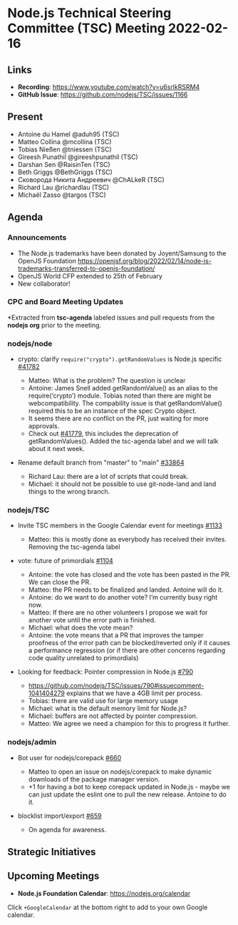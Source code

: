 # Node.js Technical Steering Committee (TSC) Meeting 2022-02-16

## Links

* **Recording**: <https://www.youtube.com/watch?v=u6srlkRSRM4>
* **GitHub Issue**: <https://github.com/nodejs/TSC/issues/1166>

## Present

* Antoine du Hamel @aduh95 (TSC)
* Matteo Collina @mcollina (TSC)
* Tobias Nießen @tniessen (TSC)
* Gireesh Punathil @gireeshpunathil (TSC)
* Darshan Sen @RaisinTen (TSC)
* Beth Griggs @BethGriggs (TSC)
* Сковорода Никита Андреевич @ChALkeR (TSC)
* Richard Lau @richardlau (TSC)
* Michaël Zasso @targos (TSC)

## Agenda

### Announcements

* The Node.js trademarks have been donated by Joyent/Samsung to the OpenJS Foundation <https://openjsf.org/blog/2022/02/14/node-js-trademarks-transferred-to-openjs-foundation/>
* OpenJS World CFP extended to 25th of February
* New collaborator!

### CPC and Board Meeting Updates

*Extracted from **tsc-agenda** labeled issues and pull requests from the **nodejs org** prior to the meeting.

### nodejs/node

* crypto: clarify `require("crypto").getRandomValues` is Node.js specific [#41782](https://github.com/nodejs/node/pull/41782)
  * Matteo: What is the problem? The question is unclear
  * Antoine: James Snell added getRandomValue() as an alias to the require(‘crypto’) module. Tobias noted than there are might be webcompatibility. The compability issue is that getRandomValue() required this to be an instance of the spec Crypto object.
  * It seems there are no conflict on the PR, just waiting for more approvals.
  * Check out [#41779](https://github.com/nodejs/node/pull/41779), this includes the deprecation of getRandomValues(). Added the tsc-agenda label and we will talk about it next week.

* Rename default branch from "master" to "main" [#33864](https://github.com/nodejs/node/issues/33864)
  * Richard Lau: there are a lot of scripts that could break.
  * Michael: it should not be possible to use git-node-land and land things to the wrong branch.

### nodejs/TSC

* Invite TSC members in the Google Calendar event for meetings [#1133](https://github.com/nodejs/TSC/issues/1133)
  * Matteo: this is mostly done as everybody has received their invites. Removing the tsc-agenda label

* vote: future of primordials [#1104](https://github.com/nodejs/TSC/issues/1104)
  * Antoine: the vote has closed and the vote has been pasted in the PR. We can close the PR.
  * Matteo: the PR needs to be finalized and landed. Antoine will do it.
  * Antoine: do we want to do another vote? I’m currently busy right now.
  * Matteo: If there are no other volunteers I propose we wait for another vote until the error path is finished.
  * Michael: what does the vote mean?
  * Antoine: the vote means that a PR that improves the tamper proofness of the error path can be blocked/reverted only if it causes a performance regression (or if there are other concerns regarding code quality unrelated to primordials)

* Looking for feedback: Pointer compression in Node.js [#790](https://github.com/nodejs/TSC/issues/790)
  * <https://github.com/nodejs/TSC/issues/790#issuecomment-1041404279> explains that we have a 4GB limit per process.
  * Tobias: there are valid use for large memory usage
  * Michael: what is the default memory limit for Node.js?
  * Michael: buffers are not affected by pointer compression.
  * Matteo: We agree we need a champion for this to progress it further.

### nodejs/admin

* Bot user for nodejs/corepack [#660](https://github.com/nodejs/admin/issues/660)
  * Matteo to open an issue on nodejs/corepack to make dynamic downloads of the package manager version.
  * +1 for having a bot to keep corepack updated in Node.js - maybe we can just update the eslint one to pull the new release. Antoine to do it.

* blocklist import/export [#659](https://github.com/nodejs/admin/issues/659)
  * On agenda for awareness.

## Strategic Initiatives

## Upcoming Meetings

* **Node.js Foundation Calendar**: <https://nodejs.org/calendar>

Click `+GoogleCalendar` at the bottom right to add to your own Google calendar.
